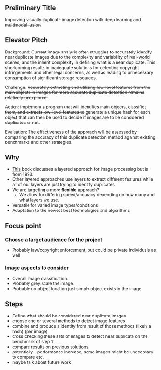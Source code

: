 ## Preliminary Title
Improving visually duplicate image detection with deep learning and ~~multimodal fusion~~

## Elevator Pitch
Background: Current image analysis often struggles to accurately identify near duplicate images due to the complexity and variability of real-world scenes, and the inherit complexity in defining what is a near duplicate. This shortcoming results in inadequate solutions for detecting copyright infringements and other legal concerns, as well as leading to unnecessary consumption of significant storage resources.

Challenge: ~~Accurately extracting and utilizing low-level features from the main objects in images for more accurate duplicate detection remains relatively unexplored.~~

Action: ~~Implement a program that will identifies main objects, classifies them, and extracts low-level features to~~ generate a unique hash for each object that can then be used to decide if images are to be considered duplicates or not.

Evaluation: The effectiveness of the approach will be assessed by comparing the accuracy of this duplicate detection method against existing benchmarks and other strategies.

## Why
- [This](https://books.google.se/books?hl=en&lr=&id=qcHsCgAAQBAJ&oi=fnd&pg=PA107&dq=layered+approach+in+Image+Processing&ots=qNZqrM3zSk&sig=MrRYL1LCsTTyzBjzCcnUlAlXewA&redir_esc=y#v=onepage&q=layered%20approach%20in%20Image%20Processing&f=false) book discusses a layered approach for image processing but is from 1993.
- Other layered approaches use layers to extract different features while all of our layers are just trying to identify duplicates
- We are targeting a more **flexible** approach?
	- We allow for differing speed/accuracy depending on how many and what layers we use.
- Versatile for varied image types/conditions
- Adaptation to the newest best technologies and algorithms

## Focus point
### Choose a target audience for the project
- Probably law/copyright enforcement, but could be private individuals as well
### Image aspects to consider
- Overall image classification.
- Probably grey scale the image.
- Probably no object location just simply object exists in the image.

## Steps
- Define what should be considered near duplicate images
- choose one or several methods to detect image features 
- combine and produce a identity from result of those methods (likely a hash) (per image)
- cross checking these sets of images to detect near duplicate on the benchmark of step 1 
- compare results on previous solutions
- potentially - performance increase, some images might be unecessary to compare etc. 
- maybe talk about future work 